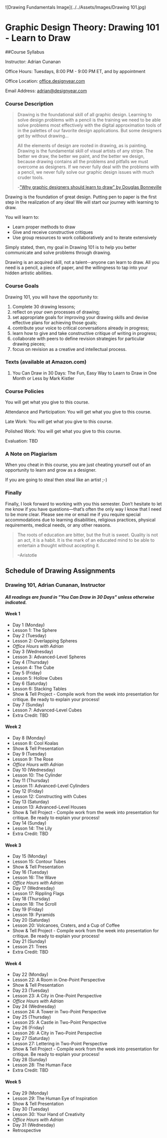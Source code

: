 ![Drawing Fundamentals Image](../../Assets/Images/Drawing 101.jpg)

# Graphic Design Theory: Drawing 101 - Learn to Draw

##Course Syllabus

Instructor: Adrian Cunanan

Office Hours: Tuesdays, 8:00 PM - 9:00 PM ET, and by appointment

Office Location: [office.designyear.com](http://office.designyear.com)

Email Address: [adrian@designyear.com](mailto:%20adrian@designyear.com)

### Course Description

> Drawing is the foundational skill of all graphic design. Learning to solve design problems with a pencil is the training we need to be able solve problems most effectively with the digital approximation tools of in the palettes of our favorite design applications. But some designers get by without drawing...
>
> All the elements of design are rooted in drawing, as is painting. Drawing is the fundamental skill of visual artists of any stripe. The better we draw, the better we paint, and the better we design, because drawing contains all the problems and pitfalls we must overcome as designers. If we never fully deal with the problems with a pencil, we never fully solve our graphic design issues with much cruder tools. 
>
>-["Why graphic designers should learn to draw" by Douglas Bonneville](http://bonfx.com/why-graphic-designers-should-learn-to-draw/)

Drawing is the foundation of great design.  Putting pen to paper is the first step in the realization of any idea!  We will start our journey with learning to draw.

You will learn to:

- Learn proper methods to draw
- Give and receive constructive critiques
- Use group resources to work collaboratively and to iterate extensively

Simply stated, then, my goal in Drawing 101 is to help you better communicate and solve problems through drawing.

Drawing is an acquired skill, not a talent--anyone can learn to draw. All you need is a pencil, a piece of paper, and the willingness to tap into your hidden artistic abilities.

### Course Goals

Drawing 101, you will have the opportunity to:

1. Complete 30 drawing lessons;
2. reflect on your own processes of drawing;
3. set appropriate goals for improving your drawing skills and devise effective plans for achieving those goals;
4. contribute your voice to critical conversations already in progress;
5. learn how to give and take constructive critique of writing in progress;
6. collaborate with peers to define revision strategies for particular drawing pieces;
7. focus on revision as a creative and intellectual process.

### Texts (available at Amazon.com)

1. You Can Draw in 30 Days: The Fun, Easy Way to Learn to Draw in One Month or Less by Mark Kistler

### Course Policies

You will get what you give to this course.

Attendance and Participation: You will get what you give to this course.

Late Work: You will get what you give to this course.

Polished Work: You will get what you give to this course.

Evaluation: TBD

### A Note on Plagiarism

When you cheat in this course, you are just cheating yourself out of an opportunity to learn and grow as a designer.

If you are going to steal then steal like an artist ;-)

### Finally

Finally, I look forward to working with you this semester. Don’t hesitate to let me know if you have questions—that’s often the only way I know that I need to be more clear. Please see me or email me if you require special accommodations due to learning disabilities, religious practices, physical requirements, medical needs, or any other reasons.

> The roots of education are bitter, but the fruit is sweet. Quality is not an act, it is a habit. It is the mark of an educated mind to be able to entertain a thought without accepting it. 
>
>–Aristotle

## Schedule of Drawing Assignments
### Drawing 101, Adrian Cunanan, Instructor
#### *All readings are found in "You Can Draw in 30 Days" unless otherwise indicated.*

#### Week 1

 - Day 1 (Monday)
  - Lesson 1: The Sphere
 - Day 2 (Tuesday)
  - Lesson 2: Overlapping Spheres
  - *Office Hours with Adrian*
 - Day 3 (Wednesday)
  - Lesson 3: Advanced-Level Spheres
 - Day 4 (Thursday)
  - Lesson 4: The Cube
 - Day 5 (Friday)
  - Lesson 5: Hollow Cubes
 - Day 6 (Saturday)
  - Lesson 6: Stacking Tables
  - Show & Tell Project - Compile work from the week into presentation for critique.  Be ready to explain your process!
 - Day 7 (Sunday)
  - Lesson 7: Advanced-Level Cubes
  - Extra Credit: TBD

#### Week 2

 - Day 8 (Monday)
  - Lesson 8: Cool Koalas
  - Show & Tell Presentation
 - Day 9 (Tuesday)
  - Lesson 9: The Rose
  - *Office Hours with Adrian*
 - Day 10 (Wednesday)
  - Lesson 10: The Cylinder
 - Day 11 (Thursday)
  - Lesson 11: Advanced-Level Cylinders
 - Day 12 (Friday)
  - Lesson 12: Constructing with Cubes
 - Day 13 (Saturday)
  - Lesson 13: Advanced-Level Houses
  - Show & Tell Project - Compile work from the week into presentation for critique.  Be ready to explain your process!
 - Day 14 (Sunday)
  - Lesson 14: The Lily
  - Extra Credit: TBD

#### Week 3

 - Day 15 (Monday)
  - Lesson 15: Contour Tubes
  - Show & Tell Presentation
 - Day 16 (Tuesday)
  - Lesson 16: The Wave
  - *Office Hours with Adrian*
 - Day 17 (Wednesday)
  - Lesson 17: Rippling Flags
 - Day 18 (Thursday)
  - Lesson 18: The Scroll
 - Day 19 (Friday)
  - Lesson 19: Pyramids
 - Day 20 (Saturday)
  - Lesson 20: Volcanoes, Craters, and a Cup of Coffee
  - Show & Tell Project - Compile work from the week into presentation for critique.  Be ready to explain your process!
 - Day 21 (Sunday)
  - Lesson 21: Trees
  - Extra Credit: TBD

#### Week 4

 - Day 22 (Monday)
  - Lesson 22: A Room in One-Point Perspective
  - Show & Tell Presentation
 - Day 23 (Tuesday)
  - Lesson 23: A City in One-Point Perspective
  - *Office Hours with Adrian*
 - Day 24 (Wednesday)
  - Lesson 24: A Tower in Two-Point Perspective
 - Day 25 (Thursday)
  - Lesson 25: A Castle in Two-Point Perspective
 - Day 26 (Friday)
  - Lesson 26: A City in Two-Point Perspective
 - Day 27 (Saturday)
  - Lesson 27: Lettering in Two-Point Perspective
  - Show & Tell Project - Compile work from the week into presentation for critique.  Be ready to explain your process!
 - Day 28 (Sunday)
  - Lesson 28: The Human Face
  - Extra Credit: TBD

#### Week 5

 - Day 29 (Monday)
  - Lesson 29: The Human Eye of Inspiration
  - Show & Tell Presentation
 - Day 30 (Tuesday)
  - Lesson 30: Your Hand of Creativity
  - *Office Hours with Adrian*
 - Day 31 (Wednesday)
  - Retrospective